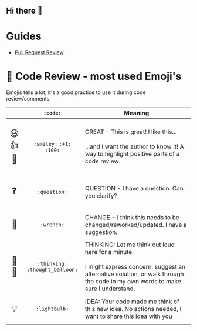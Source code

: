 ## Hi there 👋

# Guides
  - [Pull Request Review](../docs/pr/REVIEW.md)

# 📘 Code Review - most used Emoji's
Emojis tells a lot, it's a good practice to use it during code review/comments.

|                                       |             `:code:`             | Meaning                                                                                                                                                                                        |
|:-------------------------------------:|:--------------------------------:|------------------------------------------------------------------------------------------------------------------------------------------------------------------------------------------------|
| <p style="font-size:24px;">😃👍💯</p> |    `:smiley:` `:+1:` `:100:`     | GREAT - This is great! I like this... <br /><br /> ...and I want the author to know it! A way to highlight positive parts of a code review.                                                    |
|   <p style="font-size:24px;">❓</p>    |           `:question:`           | QUESTION - I have a question. Can you clarify?                                                                                                                                                 |
|   <p style="font-size:24px;">🔧</p>   |            `:wrench:`            | CHANGE - I think this needs to be changed/reworked/updated. I have a suggestion.                                                                                                               |
|  <p style="font-size:24px;">🤔💭</p>  | `:thinking:` `:thought_balloon:` | THINKING: Let me think out loud here for a minute. <br /><br /> I might express concern, suggest an alternative solution, or walk through the code in my own words to make sure I understand.  |
|   <p style="font-size:24px;">💡</p>   |          `:lightbulb:`           | IDEA: Your code made me think of this new idea. No actions needed, I want to share this idea with you                                                                                          |